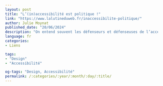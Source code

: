 ```yaml
---
layout: post
title: "L’(in)accessibilité est politique !"
link: "https://www.lalutineduweb.fr/inaccessibilite-politique/"
author: Julie Moynat
published_date: "20/06/2024"
description: "On entend souvent les défenseurs et défenseuses de l’accessibilité dire que l’accessibilité est un enjeu politique. On a un peu trop tendance, il me semble, à oublier que si l’accessibilité est politique, fatalement, l’inaccessibilité est également politique. En effet, l’inaccessibilité constitue une discrimination à l’égard des personnes handicapées. C’est politique. Fondamentalement politique."
language: fr
categories:
- Liens

tags:
- "Design"
- "Accessibilité"

og-tags: "Design, Accessibilité"
permalink: /:categories/:year/:month/:day/:title/
---
```

